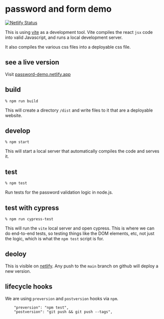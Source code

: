 # password and form demo

[![Netlify Status](https://api.netlify.com/api/v1/badges/82455868-eb09-47e6-b705-a3c26c44ef6f/deploy-status)](https://app.netlify.com/sites/password-demo/deploys)

This is using [vite](https://vitejs.dev/) as a development tool. Vite compiles the react `jsx` code into valid Javascript, and runs a local development server.

It also compiles the various css files into a deployable css file.

## see a live version

Visit [password-demo.netlify.app](https://password-demo.netlify.app/)


## build
```
% npm run build
```

This will create a directory `/dist` and write files to it that are a deployable website.

## develop
```
% npm start
```

This will start a local server that automatically compiles the code and serves it.

## test
```
% npm test
```
Run tests for the password validation logic in node.js.

## test with cypress
```
% npm run cypress-test
```

This will run the `vite` local server and open cypress. This is where we can do end-to-end tests, so testing things like the DOM elements, etc, not just the logic, which is what the `npm test` script is for.

## deoloy
This is visible on [netlify](https://password-demo.netlify.app/). Any push to the `main` branch on github will deploy a new version.


## lifecycle hooks
We are using `preversion` and `postversion` hooks via `npm`.

```
    "preversion": "npm test",
    "postversion": "git push && git push --tags",
```
